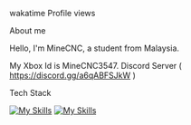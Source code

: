 wakatime Profile views

About me

Hello, I'm MineCNC, a student from Malaysia.

My Xbox Id is MineCNC3547.
Discord Server ( https://discord.gg/a6qABFSJkW )

Tech Stack

[![My Skills](https://skillicons.dev/icons?i=js,html,css,python,powershell,unity)](https://skillicons.dev)
[![My Skills](https://skillicons.dev/icons?i=discord,youtube)](https://skillicons.dev)
